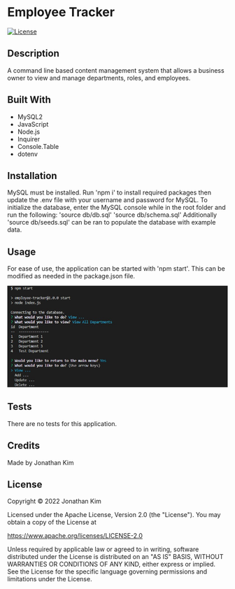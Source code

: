 # Employee Tracker
[![License](https://img.shields.io/badge/License-Apache_2.0-blue.svg)](https://opensource.org/licenses/Apache-2.0)

## Description
A command line based content management system that allows a business owner to view and manage departments, roles, and employees.

## Built With
* MySQL2
* JavaScript
* Node.js
* Inquirer
* Console.Table
* dotenv

## Installation
MySQL must be installed. Run 'npm i' to install required packages then update the .env file with your username and password for MySQL. To initialize the database, enter the MySQL console while in the root folder and run the following:
    'source db/db.sql'
    'source db/schema.sql'
Additionally 'source db/seeds.sql' can be ran to populate the database with example data.

## Usage
For ease of use, the application can be started with 'npm start'. This can be modified as needed in the package.json file.

![Application Screenshot](./assets/images/application-screenshot.jpg?raw=tru "Application Screenshot")

## Tests
There are no tests for this application.

## Credits
Made by Jonathan Kim

## License
Copyright &copy; 2022 Jonathan Kim

Licensed under the Apache License, Version 2.0 (the "License"). You may obtain a copy of the License at

https://www.apache.org/licenses/LICENSE-2.0

Unless required by applicable law or agreed to in writing, software distributed under the License is distributed on an "AS IS" BASIS, WITHOUT WARRANTIES OR CONDITIONS OF ANY KIND, either express or implied. See the License for the specific language governing permissions and limitations under the License.